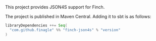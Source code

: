 
This project provides JSON4S support for Finch.

The project is published in Maven Central. Adding it to sbt is as follows:

```scala
libraryDependencies ++= Seq(
  "com.github.finagle" %% "finch-json4s" % "version"
)
```